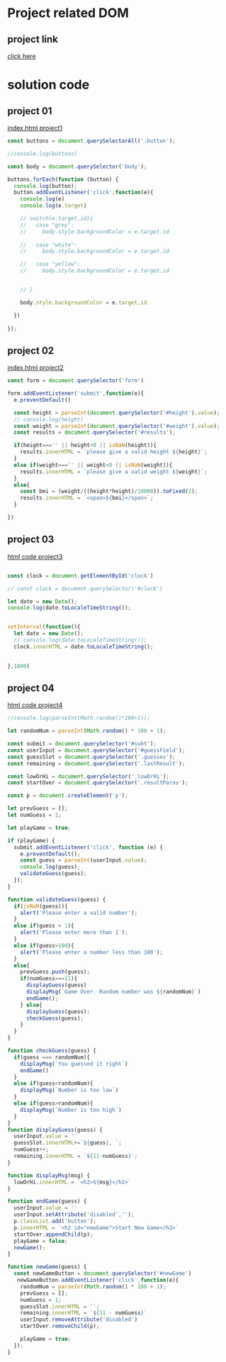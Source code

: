 # Project related DOM

## project link
[click here](https://stackblitz.com/edit/dom-project-chaiaurcode?file=index.html)

# solution code

## project 01
[index.html project1](https://stackblitz.com/edit/dom-project-chaiaurcode?file=1-colorChanger%2Findex.html) 

```javascript
const buttons = document.querySelectorAll('.button');

//console.log(buttons)

const body = document.querySelector('body');

buttons.forEach(function (button) {
  console.log(button);
  button.addEventListener('click',function(e){
    console.log(e)
    console.log(e.target)

    // switch(e.target.id){
    //   case "grey":
    //     body.style.backgroundColor = e.target.id
      
    //   case "white":
    //     body.style.backgroundColor = e.target.id

    //   case "yellow":
    //     body.style.backgroundColor = e.target.id


    // }

    body.style.backgroundColor = e.target.id

  })
  
});


```

## project 02
[index.html project2](https://stackblitz.com/edit/dom-project-chaiaurcode?file=2-BMICalculator%2Findex.html) 

```javascript
const form = document.querySelector('form')

form.addEventListener('submit',function(e){
  e.preventDefault()

  const height = parseInt(document.querySelector('#height').value);
  // console.log(height)
  const weight = parseInt(document.querySelector('#weight').value);
  const results = document.querySelector('#results');

  if(height==='' || height<0 || isNaN(height)){
    results.innerHTML = `please give a valid height ${height}`;
  }
  else if(weight==='' || weight<0 || isNaN(weight)){
    results.innerHTML = `please give a valid weight ${weight}`;
  }
  else{
    const bmi = (weight/((height*height)/10000)).toFixed(2);
    results.innerHTML = `<span>${bmi}</span>`;
  }

})

```

## project 03
[html code project3](https://stackblitz.com/edit/dom-project-chaiaurcode?file=3-DigitalClock%2Findex.html) 

```javascript

const clock = document.getElementById('clock')

// const clock = document.querySelector('#clock')

let date = new Date();
console.log(date.toLocaleTimeString());


setInterval(function(){
  let date = new Date();
  // console.log(date.toLocaleTimeString());
  clock.innerHTML = date.toLocaleTimeString();
  

},1000)

```

## project 04
[html code project4](https://stackblitz.com/edit/dom-project-chaiaurcode?file=4-GuessTheNumber%2Findex.html) 

```javascript
//console.log(parseInt(Math.random()*100+1));

let randomNum = parseInt(Math.random() * 100 + 1);

const submit = document.querySelector('#subt');
const userInput = document.querySelector('#guessField');
const guessSlot = document.querySelector('.guesses');
const remaining = document.querySelector('.lastResult');

const lowOrHi = document.querySelector('.lowOrHi');
const startOver = document.querySelector('.resultParas');

const p = document.createElement('p');

let prevGuess = [];
let numGuess = 1;

let playGame = true;

if (playGame) {
  submit.addEventListener('click', function (e) {
    e.preventDefault();
    const guess = parseInt(userInput.value);
    console.log(guess);
    validateGuess(guess);
  });
}

function validateGuess(guess) {
  if(isNaN(guess)){
    alert('Please enter a valid number');
  }
  else if(guess < 1){
    alert('Please enter more than 1');
  }
  else if(guess>100){
    alert('Please enter a number less than 100');
  }
  else{
    prevGuess.push(guess);
    if(numGuess===11){
      displayGuess(guess)
      displayMsg(`Game Over. Random number was ${randomNum}`)
      endGame();
    } else{
      displayGuess(guess);
      checkGuess(guess);
    }
  }
}

function checkGuess(guess) {
  if(guess === randomNum){
    displayMsg(`You guessed it right`)
    endGame()
  }
  else if(guess<randomNum){
    displayMsg(`Number is too low`)
  }
  else if(guess>randomNum){
    displayMsg(`Number is too high`)
  }
}
function displayGuess(guess) {
  userInput.value = ''
  guessSlot.innerHTML+=`${guess}, `;
  numGuess++;
  remaining.innerHTML = `${11-numGuess}`;
}

function displayMsg(msg) {
  lowOrHi.innerHTML = `<h2>${msg}</h2>`
}

function endGame(guess) {
  userInput.value = ''
  userInput.setAttribute('disabled','');
  p.classList.add('button');
  p.innerHTML = `<h2 id="newGame">Start New Game</h2>`
  startOver.appendChild(p);
  playGame = false;
  newGame();
}

function newGame(guess) {
  const newGameButton = document.querySelector('#newGame')
   newGameButton.addEventListener('click',function(e){
    randomNum = parseInt(Math.random() * 100 + 1);
    prevGuess = [];
    numGuess = 1;
    guessSlot.innerHTML = '';
    remaining.innerHTML = `${11 - numGuess}`
    userInput.removeAttribute('disabled')
    startOver.removeChild(p);

    playGame = true;
  });
}

```